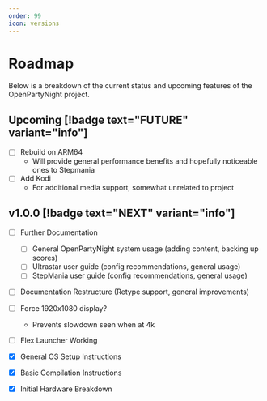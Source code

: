 ```yaml
---
order: 99
icon: versions
---
```


# Roadmap

Below is a breakdown of the current status and upcoming features of the OpenPartyNight project.

## Upcoming [!badge text="FUTURE" variant="info"]

- [ ] Rebuild on ARM64
    - Will provide general performance benefits and hopefully noticeable ones to Stepmania
- [ ] Add Kodi
    - For additional media support, somewhat unrelated to project

## v1.0.0 [!badge text="NEXT" variant="info"]

- [ ] Further Documentation
    - [ ] General OpenPartyNight system usage (adding content, backing up scores)
    - [ ] Ultrastar user guide (config recommendations, general usage)
    - [ ] StepMania user guide (config recommendations, general usage)
- [ ] Documentation Restructure (Retype support, general improvements)
- [ ] Force 1920x1080 display?
    - Prevents slowdown seen when at 4k
- [ ] Flex Launcher Working
- [x] General OS Setup Instructions
- [x] Basic Compilation Instructions 
- [x] Initial Hardware Breakdown

